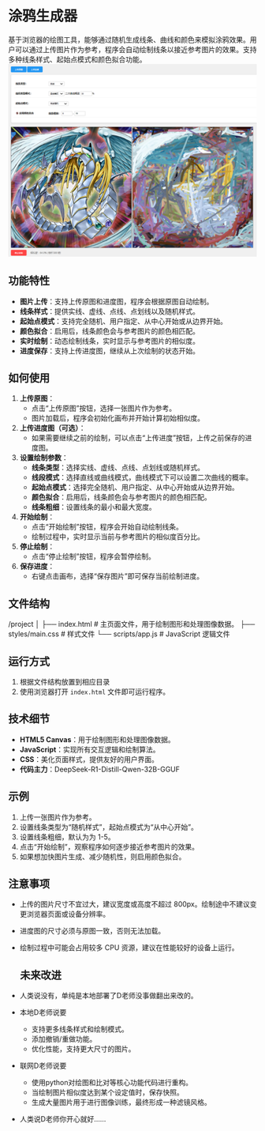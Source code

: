 ﻿# 涂鸦生成器

基于浏览器的绘图工具，能够通过随机生成线条、曲线和颜色来模拟涂鸦效果。用户可以通过上传图片作为参考，程序会自动绘制线条以接近参考图片的效果。支持多种线条样式、起始点模式和颜色拟合功能。
![页面示例图片](https://github.com/Veryjius/GraffitiCreater/blob/master/Running.png)

## 功能特性

- **图片上传**：支持上传原图和进度图，程序会根据原图自动绘制。
- **线条样式**：提供实线、虚线、点线、点划线以及随机样式。
- **起始点模式**：支持完全随机、用户指定、从中心开始或从边界开始。
- **颜色拟合**：启用后，线条颜色会与参考图片的颜色相匹配。
- **实时绘制**：动态绘制线条，实时显示与参考图片的相似度。
- **进度保存**：支持上传进度图，继续从上次绘制的状态开始。

## 如何使用

1. **上传原图**：
   - 点击“上传原图”按钮，选择一张图片作为参考。
   - 图片加载后，程序会初始化画布并开始计算初始相似度。
2. **上传进度图（可选）**：
   - 如果需要继续之前的绘制，可以点击“上传进度”按钮，上传之前保存的进度图。
3. **设置绘制参数**：
   - **线条类型**：选择实线、虚线、点线、点划线或随机样式。
   - **线段模式**：选择直线或曲线模式，曲线模式下可以设置二次曲线的概率。
   - **起始点模式**：选择完全随机、用户指定、从中心开始或从边界开始。
   - **颜色拟合**：启用后，线条颜色会与参考图片的颜色相匹配。
   - **线条粗细**：设置线条的最小和最大宽度。
4. **开始绘制**：
   - 点击“开始绘制”按钮，程序会开始自动绘制线条。
   - 绘制过程中，实时显示当前与参考图片的相似度百分比。
5. **停止绘制**：
   - 点击“停止绘制”按钮，程序会暂停绘制。
6. **保存进度**：
   - 右键点击画布，选择“保存图片”即可保存当前绘制进度。

## 文件结构

/project
  │
  ├── index.html # 主页面文件，用于绘制图形和处理图像数据。
  ├── styles/main.css # 样式文件
  └── scripts/app.js # JavaScript 逻辑文件

## 运行方式

1. 根据文件结构放置到相应目录
2. 使用浏览器打开 `index.html` 文件即可运行程序。

## 技术细节

- **HTML5 Canvas**：用于绘制图形和处理图像数据。
- **JavaScript**：实现所有交互逻辑和绘制算法。
- **CSS**：美化页面样式，提供友好的用户界面。
- **代码主力**：DeepSeek-R1-Distill-Qwen-32B-GGUF

## 示例

1. 上传一张图片作为参考。
2. 设置线条类型为“随机样式”，起始点模式为“从中心开始”。
3. 设置线条粗细，默认为为 1-5。
4. 点击“开始绘制”，观察程序如何逐步接近参考图片的效果。
5. 如果想加快图片生成、减少随机性，则启用颜色拟合。

## 注意事项

- 上传的图片尺寸不宜过大，建议宽度或高度不超过 800px。绘制途中不建议变更浏览器页面或设备分辨率。
- 进度图的尺寸必须与原图一致，否则无法加载。
- 绘制过程中可能会占用较多 CPU 资源，建议在性能较好的设备上运行。

  ## 未来改进

- 人类说没有，单纯是本地部署了D老师没事做翻出来改的。
- 本地D老师说要
  - 支持更多线条样式和绘制模式。
  - 添加撤销/重做功能。
  - 优化性能，支持更大尺寸的图片。
- 联网D老师说要
  - 使用python对绘图和比对等核心功能代码进行重构。
  - 当绘制图片相似度达到某个设定值时，保存快照。
  - 生成大量图片用于进行图像训练，最终形成一种滤镜风格。
- 人类说D老师你开心就好……
